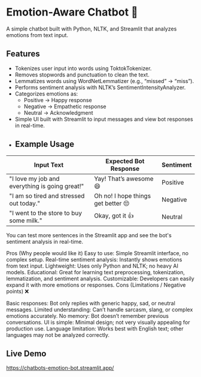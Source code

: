 # Emotion-Aware Chatbot 🤖

A simple chatbot built with Python, NLTK, and Streamlit that analyzes emotions from text input.

## Features
- Tokenizes user input into words using ToktokTokenizer.
- Removes stopwords and punctuation to clean the text.
- Lemmatizes words using WordNetLemmatizer (e.g., “missed” → “miss”).
- Performs sentiment analysis with NLTK’s SentimentIntensityAnalyzer.
- Categorizes emotions as:
  - Positive → Happy response
  - Negative → Empathetic response
  - Neutral → Acknowledgment
- Simple UI built with Streamlit to input messages and view bot responses in real-time.
- ## Example Usage
| Input Text | Expected Bot Response | Sentiment |
|------------|---------------------|-----------|
| "I love my job and everything is going great!" | Yay! That’s awesome 😄 | Positive |
| "I am so tired and stressed out today." | Oh no! I hope things get better 😔 | Negative |
| "I went to the store to buy some milk." | Okay, got it 👍 | Neutral |

You can test more sentences in the Streamlit app and see the bot's sentiment analysis in real-time.


Pros (Why people would like it) 
Easy to use: Simple Streamlit interface, no complex setup.
Real-time sentiment analysis: Instantly shows emotions from text input.
Lightweight: Uses only Python and NLTK; no heavy AI models.
Educational: Great for learning text preprocessing, tokenization, lemmatization, and sentiment analysis.
Customizable: Developers can easily expand it with more emotions or responses.
Cons (Limitations / Negative points) ❌

Basic responses: Bot only replies with generic happy, sad, or neutral messages.
Limited understanding: Can’t handle sarcasm, slang, or complex emotions accurately.
No memory: Bot doesn’t remember previous conversations.
UI is simple: Minimal design; not very visually appealing for production use.
Language limitation: Works best with English text; other languages may not be analyzed correctly.
## Live Demo
https://chatbots-emotion-bot.streamlit.app/
